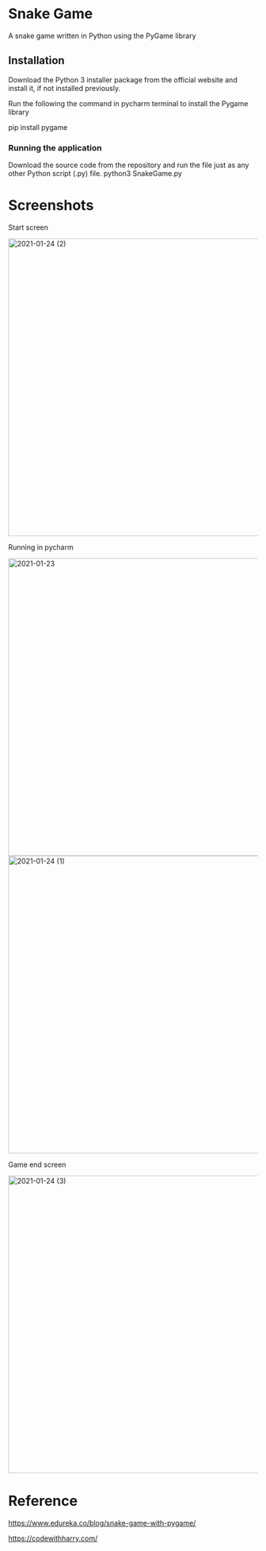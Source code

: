 # Snake Game
A snake game written in Python using the PyGame library

## Installation 
Download the Python 3 installer package from the official website and install it, if not installed previously.

Run the following the command in pycharm terminal to install the Pygame library

pip install pygame

### Running the application
Download the source code from the repository and run the file just as any other Python script (.py) file.
python3 SnakeGame.py


# Screenshots
Start screen

<img width="601" alt="2021-01-24 (2)" src="https://user-images.githubusercontent.com/77839544/105633046-5e8a2700-5e7c-11eb-9ba7-8e8c37b11e41.png">


Running in pycharm

<img width="601" alt="2021-01-23" src="https://user-images.githubusercontent.com/77839544/105632772-04d52d00-5e7b-11eb-894a-ecc34c6df58f.png">


<img width="601" alt="2021-01-24 (1)" src="https://user-images.githubusercontent.com/77839544/105632928-d0ae3c00-5e7b-11eb-85aa-7efaf68292db.png">


Game end screen

<img width="601" alt="2021-01-24 (3)" src="https://user-images.githubusercontent.com/77839544/105633287-bb3a1180-5e7d-11eb-956a-a271be9fb9ca.png">


# Reference
https://www.edureka.co/blog/snake-game-with-pygame/

https://codewithharry.com/






